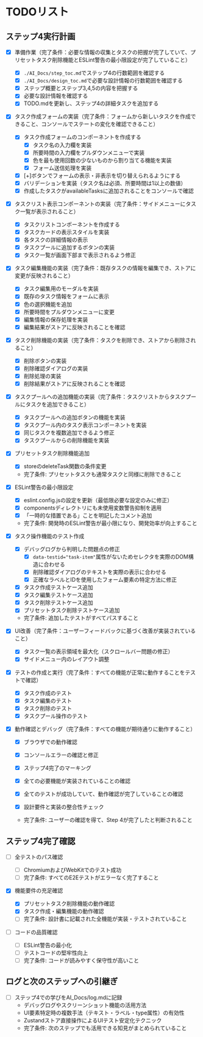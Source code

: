 # TODOリスト

## ステップ4実行計画

- [x] 準備作業（完了条件：必要な情報の収集とタスクの把握が完了していて、プリセットタスク削除機能とESLint警告の最小限設定が完了していること）

  - [x] `./AI_Docs/step_toc.md`でステップ4の行数範囲を確認する
  - [x] `./AI_Docs/design_toc.md`で必要な設計情報の行数範囲を確認する
  - [x] ステップ概要とステップ3,4,5の内容を把握する
  - [x] 必要な設計情報を確認する
  - [x] TODO.mdを更新し、ステップ4の詳細タスクを追加する

- [x] タスク作成フォームの実装（完了条件：フォームから新しいタスクを作成できること、コンソールでステートの変化を確認できること）

  - [x] タスク作成フォームのコンポーネントを作成する
    - [x] タスク名の入力欄を実装
    - [x] 所要時間の入力欄をプルダウンメニューで実装
    - [x] 色を最も使用回数の少ないものから割り当てる機能を実装
    - [x] フォーム送信処理を実装
  - [x] [+]ボタンでフォームの表示・非表示を切り替えられるようにする
  - [x] バリデーションを実装（タスク名は必須、所要時間は1以上の数値）
  - [x] 作成したタスクがavailableTasksに追加されることをコンソールで確認

- [x] タスクリスト表示コンポーネントの実装（完了条件：サイドメニューにタスク一覧が表示されること）

  - [x] タスクリストコンポーネントを作成する
  - [x] タスクカードの表示スタイルを実装
  - [x] 各タスクの詳細情報の表示
  - [x] タスクプールに追加するボタンの実装
  - [x] タスク一覧が画面下部まで表示されるよう修正

- [x] タスク編集機能の実装（完了条件：既存タスクの情報を編集でき、ストアに変更が反映されること）

  - [x] タスク編集用のモーダルを実装
  - [x] 既存のタスク情報をフォームに表示
  - [x] 色の選択機能を追加
  - [x] 所要時間をプルダウンメニューに変更
  - [x] 編集情報の保存処理を実装
  - [x] 編集結果がストアに反映されることを確認

- [x] タスク削除機能の実装（完了条件：タスクを削除でき、ストアから削除されること）

  - [x] 削除ボタンの実装
  - [x] 削除確認ダイアログの実装
  - [x] 削除処理の実装
  - [x] 削除結果がストアに反映されることを確認

- [x] タスクプールへの追加機能の実装（完了条件：タスクリストからタスクプールにタスクを追加できること）

  - [x] タスクプールへの追加ボタンの機能を実装
  - [x] タスクプール内のタスク表示コンポーネントを実装
  - [x] 同じタスクを複数追加できるよう修正
  - [x] タスクプールからの削除機能を実装

- [x] プリセットタスク削除機能追加

  - [x] storeのdeleteTask関数の条件変更
  - 完了条件: プリセットタスクも通常タスクと同様に削除できること

- [x] ESLint警告の最小限設定

  - [x] eslint.config.jsの設定を更新（最低限必要な設定のみに修正）
  - [x] componentsディレクトリにも未使用変数警告抑制を適用
  - [x] 「一時的な措置である」ことを明記したコメント追加
  - 完了条件: 開発時のESLint警告が最小限になり、開発効率が向上すること

- [x] タスク操作機能のテスト作成

  - [x] デバッグログから判明した問題点の修正
    - [x] `data-testid="task-item"`属性がないためセレクタを実際のDOM構造に合わせる
    - [x] 削除確認ダイアログのテキストを実際の表示に合わせる
    - [x] 正確なラベルとIDを使用したフォーム要素の特定方法に修正
  - [x] タスク作成テストケース追加
  - [x] タスク編集テストケース追加
  - [x] タスク削除テストケース追加
  - [x] プリセットタスク削除テストケース追加
  - 完了条件: 追加したテストがすべてパスすること

- [x] UI改善（完了条件：ユーザーフィードバックに基づく改善が実装されていること）

  - [x] タスク一覧の表示領域を最大化（スクロールバー問題の修正）
  - [x] サイドメニュー内のレイアウト調整

- [x] テストの作成と実行（完了条件：すべての機能が正常に動作することをテストで確認）

  - [x] タスク作成のテスト
  - [x] タスク編集のテスト
  - [x] タスク削除のテスト
  - [x] タスクプール操作のテスト

- [x] 動作確認とデバッグ（完了条件：すべての機能が期待通りに動作すること）

  - [x] ブラウザでの動作確認
  - [x] コンソールエラーの確認と修正
  - [x] ステップ4完了のマーキング

  - [x] 全ての必要機能が実装されていることの確認
  - [x] 全てのテストが成功していて、動作確認が完了していることの確認
  - [x] 設計要件と実装の整合性チェック
  - 完了条件: ユーザーの確認を得て、Step 4が完了したと判断されること

## ステップ4完了確認

- [ ] 全テストのパス確認

  - [ ] ChromiumおよびWebKitでのテスト成功
  - [ ] 完了条件: すべてのE2Eテストがエラーなく完了すること

- [x] 機能要件の充足確認

  - [x] プリセットタスク削除機能の動作確認
  - [x] タスク作成・編集機能の動作確認
  - [ ] 完了条件: 設計書に記載された全機能が実装・テストされていること

- [ ] コードの品質確認
  - [ ] ESLint警告の最小化
  - [ ] テストコードの堅牢性向上
  - [ ] 完了条件: コードが読みやすく保守性が高いこと

## ログと次のステップへの引継ぎ

- [ ] ステップ4での学びをAI_Docs/log.mdに記録
  - デバッグログやスクリーンショット機能の活用方法
  - UI要素特定時の複数手法（テキスト・ラベル・type属性）の有効性
  - Zustandストア直接操作によるUIテスト安定化テクニック
  - 完了条件: 次のステップでも活用できる知見がまとめられていること
